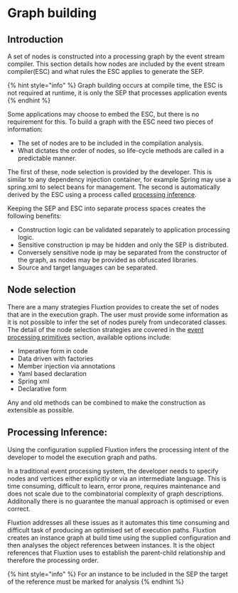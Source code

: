# Graph building

## Introduction

A set of nodes is constructed into a processing graph by the event stream compiler. This section details how nodes are included by the event stream compiler\(ESC\) and what rules the ESC applies to generate the SEP. 

{% hint style="info" %}
Graph building occurs at compile time, the ESC is not required at runtime, it is only the SEP that processes application events
{% endhint %}

Some applications may choose to embed the ESC, but there is no requirement for this. To build a graph with  the ESC  need two pieces of information:

* The set of nodes are to be included in the compilation analysis.
* What dictates the order of nodes, so life-cycle methods are called in a predictable manner.

The first of these, node selection is provided by the developer. This is similar to any dependency injection container, for example Spring may use a spring.xml to select beans for management. The second is automatically derived by the ESC using a process called [processing inference](graph-building.md#processing-inference).

Keeping the SEP and ESC into separate process spaces creates the following benefits:

* Construction logic can be validated separately to application processing logic.
* Sensitive construction ip may be hidden and only the SEP is distributed.
* Conversely sensitive node ip may be separated from the constructor of the graph, as nodes may be provided as obfuscated libraries.
* Source and target languages can be separated.

## Node selection

There are a many strategies Fluxtion provides to create the set of nodes that are in the execution graph. The  user must provide some information as it is not possible to infer the set of nodes purely from undecorated classes. The detail of the node selection strategies are covered in the [event processing primitives](../../child-2/) section, available options include:

* Imperative form in code
* Data driven with factories
* Member injection via annotations
* Yaml based declaration
* Spring xml
* Declarative form

Any and old methods can be combined to make the construction as extensible as possible.

## Processing Inference:

Using the configuration supplied Fluxtion infers the processing intent of the developer to model the execution graph and paths. 

In a traditional event processing system, the developer needs to specify nodes and vertices either explicitly or via an intermediate language. This is time consuming, difficult to learn, error prone, requires maintenance and does not scale due to the combinatorial complexity of graph descriptions. Additonally there is no guarantee the manual approach is optimised or even correct. 

Fluxtion addresses all these issues as it automates this time consuming and difficult task of producing an optimised set of execution paths. Fluxtion creates an instance graph at build time using the supplied configuration and then analyses the object references between instances. It is the object references that Fluxtion uses to establish the parent-child relationship and therefore the processing order. 

{% hint style="info" %}
For an instance to be included in the SEP the target of the reference must be marked for analysis
{% endhint %}

